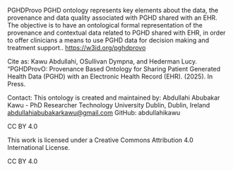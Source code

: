 PGHDProvo
PGHD ontology represents key elements about the data, the provenance and data quality associated with PGHD shared with an EHR. The objective is to have an ontological formal representation of the provenance and contextual data related to PGHD shared with EHR, in order to offer clinicians a means to use PGHD data for decision making and treatment support.. https://w3id.org/pghdprovo

Cite as: Kawu Abdullahi, OSullivan Dympna, and Hederman Lucy. “PGHDProvO: Provenance Based Ontology for Sharing Patient Generated Health Data (PGHD) with an Electronic Health Record (EHR). (2025). In Press.

Contact: This ontology is created and maintained by: Abdullahi Abubakar Kawu - PhD Researcher Technology University Dublin, Dublin, Ireland abdullahiabubakarkawu@gmail.com 
GitHub: abdullahikawu

CC BY 4.0

This work is licensed under a Creative Commons Attribution 4.0 International License.

CC BY 4.0
